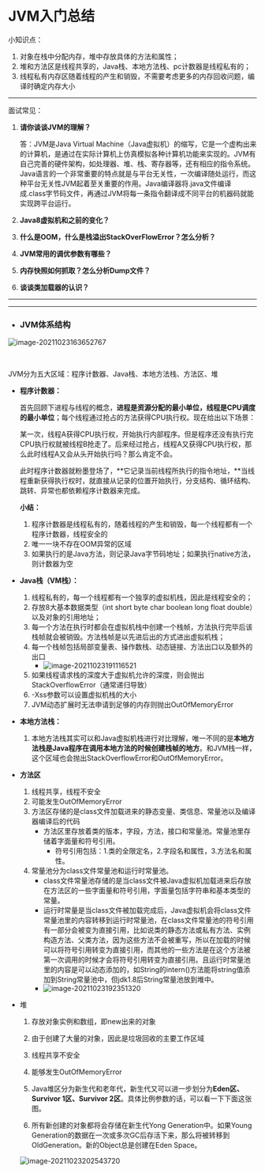 # JVM入门总结

小知识点：

1. 对象在栈中分配内存，堆中存放具体的方法和属性；
2. 堆和方法区是线程共享的，Java栈、本地方法栈、pc计数器是线程私有的；
3. 线程私有内存区随着线程的产生和销毁，不需要考虑更多的内存回收问题，编译时确定内存大小



------

面试常见：

1. **请你谈谈JVM的理解？**

    答：JVM是Java Virtual Machine（Java虚拟机）的缩写，它是一个虚构出来的计算机，是通过在实际计算机上仿真模拟各种计算机功能来实现的。JVM有自己完善的硬件架构，如处理器、堆、栈、寄存器等，还有相应的指令系统。Java语言的一个非常重要的特点就是与平台无关性，一次编译随处运行，而这种平台无关性JVM起着至关重要的作用。Java编译器将.java文件编译成.class字节码文件，再通过JVM将每一条指令翻译成不同平台的机器码就能实现跨平台运行。

2. **Java8虚拟机和之前的变化？**

3. **什么是OOM，什么是栈溢出StackOverFlowError？怎么分析？**

4. **JVM常用的调优参数有哪些？**

5. **内存快照如何抓取？怎么分析Dump文件？**

6. **谈谈类加载器的认识？**



--------------------------------------------------------------------------------------------------------------------------------------------------

------



- ### JVM体系结构

![image-20211023163652767](C:\Users\24216\AppData\Roaming\Typora\typora-user-images\image-20211023163652767.png)

​      

JVM分为五大区域：程序计数器、Java栈、本地方法栈、方法区、堆

- **程序计数器：**

  首先回顾下进程与线程的概念，**进程是资源分配的最小单位，线程是CPU调度的最小单位**；每个线程通过抢占的方法获得CPU执行权。现在给出以下场景：

  某一次，线程A获得CPU执行权，开始执行内部程序。但是程序还没有执行完CPU执行权就被线程B抢走了。后来经过抢占，线程A又获得CPU执行权，那么此时线程A又会从头开始执行吗？那么肯定不会。

  此时程序计数器就粉墨登场了，**它记录当前线程所执行的指令地址，**当线程重新获得执行权时，就直接从记录的位置开始执行，分支结构、循环结构、跳转、异常也都依赖程序计数器来完成。

  **小结：**

  1. 程序计数器是线程私有的，随着线程的产生和销毁，每一个线程都有一个程序计数器，线程安全的
  2. 唯一一块不存在OOM异常的区域
  3. 如果执行的是Java方法，则记录Java字节码地址；如果执行native方法，则计数器为空

- **Java栈（VM栈）：**

  1. 线程私有的，每一个线程都有一个独享的虚拟机栈，因此是线程安全的；
  2. 存放8大基本数据类型（int short byte char boolean long float double）以及对象的引用地址；
  3. 每一个方法在执行时都会在虚拟机栈中创建一个栈帧，方法执行完毕后该栈帧就会被销毁。方法栈帧是以先进后出的方式进出虚拟机栈；
  4. 每一个栈帧包括局部变量表、操作数栈、动态链接、方法出口以及额外的出口
     - ![image-20211023191116521](C:\Users\24216\AppData\Roaming\Typora\typora-user-images\image-20211023191116521.png)
  5. 如果线程请求栈的深度大于虚拟机允许的深度，则会抛出StackOverflowError（通常递归导致）
  6. -Xss参数可以设置虚拟机栈的大小
  7. JVM动态扩展时无法申请到足够的内存则抛出OutOfMemoryError

- **本地方法栈：**

  1. 本地方法栈其实可以和Java虚拟机栈进行对比理解，唯一不同的是**本地方法栈是Java程序在调用本地方法的时候创建栈帧的地方**。和JVM栈一样，这个区域也会抛出StackOverflowError和OutOfMemoryError。

- **方法区**

  1. 线程共享，线程不安全
  2. 可能发生OutOfMemoryError
  3. 方法区存储的是class文件加载进来的静态变量、类信息、常量池以及编译器编译后的代码
     - 方法区里存放着类的版本，字段，方法，接口和常量池。常量池里存储着字面量和符号引用。
       - 符号引用包括：1.类的全限定名，2.字段名和属性，3.方法名和属性。
  4. 常量池分为class文件常量池和运行时常量池。
     - class文件常量池存储的是当class文件被Java虚拟机加载进来后存放在方法区的一些字面量和符号引用，字面量包括字符串和基本类型的常量。
     - 运行时常量是当class文件被加载完成后，Java虚拟机会将class文件常量池里的内容转移到运行时常量池，在class文件常量池的符号引用有一部分会被变为直接引用，比如说类的静态方法或私有方法、实例构造方法、父类方法，因为这些方法不会被重写，所以在加载的时候可以将符号引用转变为直接引用，而其他的一些方法是在这个方法被第一次调用的时候才会将符号引用转变为直接引用。且运行时常量池里的内容是可以动态添加的，如String的intern()方法能将string值添加到String常量池中，但jdk1.8后String常量池放到堆中。
     - ![image-20211023192351320](C:\Users\24216\AppData\Roaming\Typora\typora-user-images\image-20211023192351320.png)

- 堆

  1. 存放对象实例和数组，即new出来的对象

  2. 由于创建了大量的对象，因此是垃圾回收的主要工作区域

  3. 线程共享不安全

  4. 能够发生OutOfMemoryError

  5. Java堆区分为新生代和老年代，新生代又可以进一步划分为**Eden区、Survivor 1区、Survivor 2区**。具体比例参数的话，可以看一下下面这张图。

  6.  所有新创建的对象都将会存储在新生代Yong Generation中。如果Young Generation的数据在一次或多次GC后存活下来，那么将被转移到OldGeneration。新的Object总是创建在Eden Space。

     ![image-20211023202543720](C:\Users\24216\AppData\Roaming\Typora\typora-user-images\image-20211023202543720.png)

  

  

  

  

  

  

  

  

  

  

  

  

